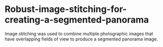 # Robust-image-stitching-for-creating-a-segmented-panorama
Image stitching was used to combine multiple photographic images that have overlapping fields of view to produce a segmented panorama image.
